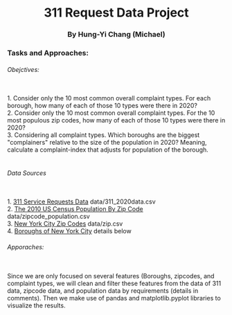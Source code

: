 <h1><center>311 Request Data Project</center></h1>
<h3><center>By Hung-Yi Chang (Michael)</center></h3>
<h3>Tasks and Approaches:</h3>
<p>
    <h6>Obejctives:</h6><br>
    1. Consider only the 10 most common overall complaint types. For each borough, how many of each of those 10 types were there in 2020?<br>
    2. Consider only the 10 most common overall complaint types.  For the 10 most populous zip codes, how many of each of those 10 types were there in 2020?<br>
    3. Considering all complaint types. Which boroughs are the biggest "complainers" relative to the size of the population in 2020? Meaning, calculate a complaint-index that adjusts for population of the borough.<br>
    <br>
    <h6>Data Sources</h6><br>
    1. <a href="https://data.cityofnewyork.us/Social-Services/311-Service-Requests-from-2010-to-Present/erm2-nwe9">311 Service Requests Data</a> data/311_2020data.csv<br>
    2. <a href="https://blog.splitwise.com/2013/09/18/the-2010-us-census-population-by-zip-code-totally-free/">The 2010 US Census Population By Zip Code</a> data/zipcode_population.csv<br>
    3. <a href="https://www.nycbynatives.com/nyc_info/new_york_city_zip_codes.php">New York City Zip Codes</a> data/zip.csv<br>
    4. <a href="https://en.wikipedia.org/wiki/Boroughs_of_New_York_City">Boroughs of New York City</a> details below<br>
    <h6>Apporaches:</h6><br>
    Since we are only focused on several features (Boroughs, zipcodes, and complaint types, we will clean and filter these features from the data of 311 data, zipcode data, and population data by requirements (details in comments). Then we make use of pandas and matplotlib.pyplot libraries to visualize the results.
</p>
